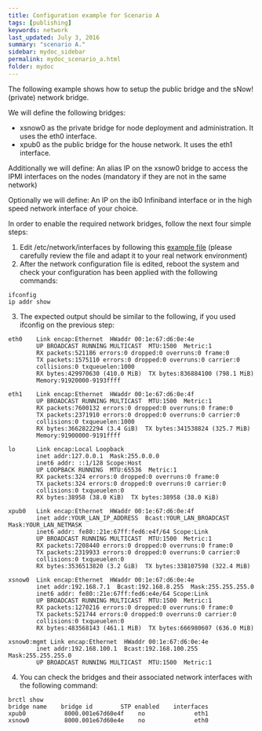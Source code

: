 ```yaml
---
title: Configuration example for Scenario A
tags: [publishing]
keywords: network
last_updated: July 3, 2016
summary: "scenario A."
sidebar: mydoc_sidebar
permalink: mydoc_scenario_a.html
folder: mydoc
---
```

The following example shows how to setup the public bridge and the sNow! (private) network bridge.

We will define the following bridges:
* xsnow0 as the private bridge for node deployment and administration. It uses the eth0 interface.
* xpub0  as the public bridge for the house network. It uses the eth1 interface.

Additionally we will define:
An alias IP on the xsnow0 bridge to access the IPMI interfaces on the nodes (mandatory if they are not in the same network)

Optionally we will define:
An IP on the ib0 Infiniband interface or in the high speed network interface of your choice.

In order to enable the required network bridges, follow the next four simple steps:

1. Edit /etc/network/interfaces by following this [example file](examples/network_interfaces_scenario_a.txt) (please carefully review the file and adapt it to your real network environment)
2. After the network configuration file is edited, reboot the system and check your configuration has been applied with the following commands:
```
ifconfig
ip addr show
```
3. The expected output should be similar to the following, if you used ifconfig on the previous step:
```
eth0  	Link encap:Ethernet  HWaddr 00:1e:67:d6:0e:4e  
      	UP BROADCAST RUNNING MULTICAST  MTU:1500  Metric:1
      	RX packets:521186 errors:0 dropped:0 overruns:0 frame:0
      	TX packets:1575110 errors:0 dropped:0 overruns:0 carrier:0
      	collisions:0 txqueuelen:1000
      	RX bytes:429970630 (410.0 MiB)  TX bytes:836884100 (798.1 MiB)
      	Memory:91920000-9193ffff

eth1  	Link encap:Ethernet  HWaddr 00:1e:67:d6:0e:4f  
      	UP BROADCAST RUNNING MULTICAST  MTU:1500  Metric:1
      	RX packets:7600132 errors:0 dropped:0 overruns:0 frame:0
      	TX packets:2371910 errors:0 dropped:0 overruns:0 carrier:0
      	collisions:0 txqueuelen:1000
      	RX bytes:3662822294 (3.4 GiB)  TX bytes:341538824 (325.7 MiB)
      	Memory:91900000-9191ffff

lo    	Link encap:Local Loopback  
      	inet addr:127.0.0.1  Mask:255.0.0.0
      	inet6 addr: ::1/128 Scope:Host
      	UP LOOPBACK RUNNING  MTU:65536  Metric:1
      	RX packets:324 errors:0 dropped:0 overruns:0 frame:0
      	TX packets:324 errors:0 dropped:0 overruns:0 carrier:0
      	collisions:0 txqueuelen:0
      	RX bytes:38958 (38.0 KiB)  TX bytes:38958 (38.0 KiB)

xpub0 	Link encap:Ethernet  HWaddr 00:1e:67:d6:0e:4f  
      	inet addr:YOUR_LAN_IP_ADDRESS  Bcast:YOUR_LAN_BROADCAST  Mask:YOUR_LAN_NETMASK
      	inet6 addr: fe80::21e:67ff:fed6:e4f/64 Scope:Link
      	UP BROADCAST RUNNING MULTICAST  MTU:1500  Metric:1
      	RX packets:7208440 errors:0 dropped:0 overruns:0 frame:0
      	TX packets:2319933 errors:0 dropped:0 overruns:0 carrier:0
      	collisions:0 txqueuelen:0
      	RX bytes:3536513820 (3.2 GiB)  TX bytes:338107598 (322.4 MiB)

xsnow0	Link encap:Ethernet  HWaddr 00:1e:67:d6:0e:4e  
      	inet addr:192.168.7.1  Bcast:192.168.8.255  Mask:255.255.255.0
      	inet6 addr: fe80::21e:67ff:fed6:e4e/64 Scope:Link
      	UP BROADCAST RUNNING MULTICAST  MTU:1500  Metric:1
      	RX packets:1270216 errors:0 dropped:0 overruns:0 frame:0
      	TX packets:521744 errors:0 dropped:0 overruns:0 carrier:0
      	collisions:0 txqueuelen:0
      	RX bytes:483568143 (461.1 MiB)  TX bytes:666980607 (636.0 MiB)

xsnow0:mgmt Link encap:Ethernet  HWaddr 00:1e:67:d6:0e:4e  
      	inet addr:192.168.100.1  Bcast:192.168.100.255  Mask:255.255.255.0
      	UP BROADCAST RUNNING MULTICAST  MTU:1500  Metric:1
```
4. You can check the bridges and their associated network interfaces with the following command:
```
brctl show
bridge name    bridge id   	    STP enabled    interfaces
xpub0   	    8000.001e67d60e4f    no   	         eth1
xsnow0   	    8000.001e67d60e4e    no   	         eth0
```
